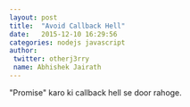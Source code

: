 ```yaml
---
layout: post
title:  "Avoid Callback Hell"
date:   2015-12-10 16:29:56
categories: nodejs javascript
author:
 twitter: otherj3rry
 name: Abhishek Jairath
---
```


"Promise" karo ki callback hell se door rahoge.
